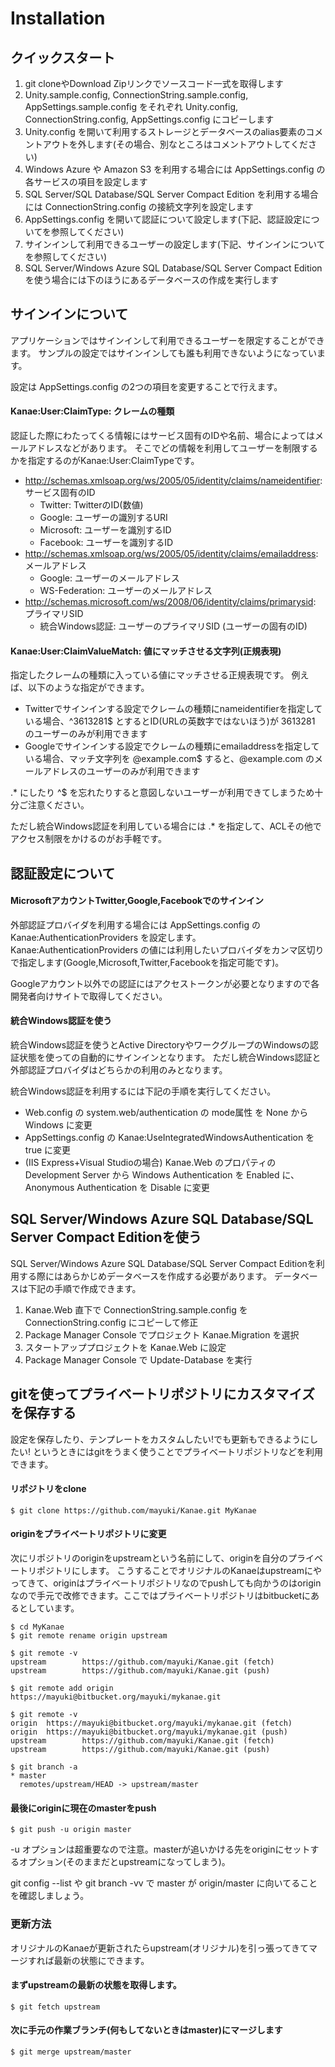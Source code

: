 ﻿Installation
============

クイックスタート
---------------
1. git cloneやDownload Zipリンクでソースコード一式を取得します
2. Unity.sample.config, ConnectionString.sample.config, AppSettings.sample.config をそれぞれ Unity.config, ConnectionString.config, AppSettings.config にコピーします
3. Unity.config を開いて利用するストレージとデータベースのalias要素のコメントアウトを外します(その場合、別なところはコメントアウトしてください)
4. Windows Azure や Amazon S3 を利用する場合には AppSettings.config の各サービスの項目を設定します
5. SQL Server/SQL Database/SQL Server Compact Edition を利用する場合には ConnectionString.config の接続文字列を設定します
6. AppSettings.config を開いて認証について設定します(下記、認証設定についてを参照してください)
7. サインインして利用できるユーザーの設定します(下記、サインインについてを参照してください)
8. SQL Server/Windows Azure SQL Database/SQL Server Compact Editionを使う場合には下のほうにあるデータベースの作成を実行します

サインインについて
-----------------
アプリケーションではサインインして利用できるユーザーを限定することができます。
サンプルの設定ではサインインしても誰も利用できないようになっています。

設定は AppSettings.config の2つの項目を変更することで行えます。

#### Kanae:User:ClaimType: クレームの種類
認証した際にわたってくる情報にはサービス固有のIDや名前、場合によってはメールアドレスなどがあります。
そこでどの情報を利用してユーザーを制限するかを指定するのがKanae:User:ClaimTypeです。

* http://schemas.xmlsoap.org/ws/2005/05/identity/claims/nameidentifier: サービス固有のID
    * Twitter: TwitterのID(数値)
    * Google: ユーザーの識別するURI
    * Microsoft: ユーザーを識別するID
    * Facebook: ユーザーを識別するID
* http://schemas.xmlsoap.org/ws/2005/05/identity/claims/emailaddress: メールアドレス
    * Google: ユーザーのメールアドレス
    * WS-Federation: ユーザーのメールアドレス
* http://schemas.microsoft.com/ws/2008/06/identity/claims/primarysid: プライマリSID
    * 統合Windows認証: ユーザーのプライマリSID (ユーザーの固有のID)

#### Kanae:User:ClaimValueMatch: 値にマッチさせる文字列(正規表現)
指定したクレームの種類に入っている値にマッチさせる正規表現です。
例えば、以下のような指定ができます。

* Twitterでサインインする設定でクレームの種類にnameidentifierを指定している場合、^3613281$ とするとID(URLの英数字ではないほう)が 3613281 のユーザーのみが利用できます
* Googleでサインインする設定でクレームの種類にemailaddressを指定している場合、マッチ文字列を @example\.com$ すると、@example.com のメールアドレスのユーザーのみが利用できます

.* にしたり ^$ を忘れたりすると意図しないユーザーが利用できてしまうため十分ご注意ください。

ただし統合Windows認証を利用している場合には .* を指定して、ACLその他でアクセス制限をかけるのがお手軽です。

認証設定について
---------------
#### MicrosoftアカウントTwitter,Google,Facebookでのサインイン
外部認証プロバイダを利用する場合には AppSettings.config の Kanae:AuthenticationProviders を設定します。
Kanae:AuthenticationProviders の値には利用したいプロバイダをカンマ区切りで指定します(Google,Microsoft,Twitter,Facebookを指定可能です)。

Googleアカウント以外での認証にはアクセストークンが必要となりますので各開発者向けサイトで取得してください。

#### 統合Windows認証を使う
統合Windows認証を使うとActive DirectoryやワークグループのWindowsの認証状態を使っての自動的にサインインとなります。
ただし統合Windows認証と外部認証プロバイダはどちらかの利用のみとなります。

統合Windows認証を利用するには下記の手順を実行してください。

* Web.config の system.web/authentication の mode属性 を None から Windows に変更
* AppSettings.config の Kanae:UseIntegratedWindowsAuthentication を true に変更
* (IIS Express+Visual Studioの場合) Kanae.Web のプロパティの Development Server から Windows Authentication を Enabled に、Anonymous Authentication を Disable に変更


SQL Server/Windows Azure SQL Database/SQL Server Compact Editionを使う
----------------------------------------------------------------------
SQL Server/Windows Azure SQL Database/SQL Server Compact Editionを利用する際にはあらかじめデータベースを作成する必要があります。
データベースは下記の手順で作成できます。

1. Kanae.Web 直下で ConnectionString.sample.config を  ConnectionString.config にコピーして修正
2. Package Manager Console でプロジェクト Kanae.Migration を選択
3. スタートアッププロジェクトを Kanae.Web に設定
4. Package Manager Console で Update-Database を実行


gitを使ってプライベートリポジトリにカスタマイズを保存する
-----------------------------------------------------
設定を保存したり、テンプレートをカスタムしたい!でも更新もできるようにしたい!
というときにはgitをうまく使うことでプライベートリポジトリなどを利用できます。

#### リポジトリをclone
    $ git clone https://github.com/mayuki/Kanae.git MyKanae

#### originをプライベートリポジトリに変更
次にリポジトリのoriginをupstreamという名前にして、originを自分のプライベートリポジトリにします。
こうすることでオリジナルのKanaeはupstreamにやってきて、originはプライベートリポジトリなのでpushしても向かうのはoriginなので手元で改修できます。ここではプライベートリポジトリはbitbucketにあるとしています。

    $ cd MyKanae
    $ git remote rename origin upstream
    
    $ git remote -v
    upstream        https://github.com/mayuki/Kanae.git (fetch)
    upstream        https://github.com/mayuki/Kanae.git (push)
    
    $ git remote add origin https://mayuki@bitbucket.org/mayuki/mykanae.git
    
    $ git remote -v
    origin  https://mayuki@bitbucket.org/mayuki/mykanae.git (fetch)
    origin  https://mayuki@bitbucket.org/mayuki/mykanae.git (push)
    upstream        https://github.com/mayuki/Kanae.git (fetch)
    upstream        https://github.com/mayuki/Kanae.git (push)
    
    $ git branch -a
    * master
      remotes/upstream/HEAD -> upstream/master

#### 最後にoriginに現在のmasterをpush
    $ git push -u origin master

-u オプションは超重要なので注意。masterが追いかける先をoriginにセットするオプション(そのままだとupstreamになってしまう)。

git config --list や git branch -vv で master が origin/master に向いてることを確認しましょう。

### 更新方法
オリジナルのKanaeが更新されたらupstream(オリジナル)を引っ張ってきてマージすれば最新の状態にできます。

#### まずupstreamの最新の状態を取得します。
    $ git fetch upstream

#### 次に手元の作業ブランチ(何もしてないときはmaster)にマージします
    $ git merge upstream/master
